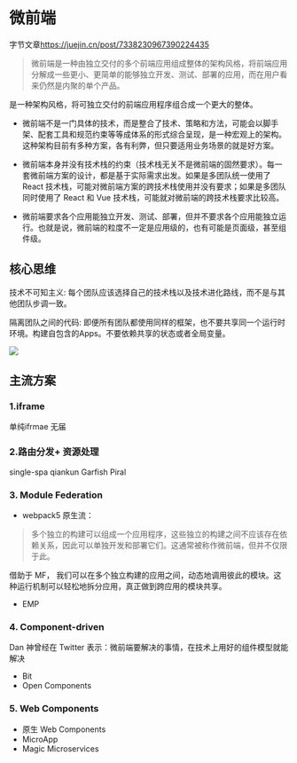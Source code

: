 # 微前端

字节文章<https://juejin.cn/post/7338230967390224435>

> 微前端是一种由独立交付的多个前端应用组成整体的架构风格，将前端应用分解成一些更小、更简单的能够独立开发、测试、部署的应用，而在用户看来仍然是内聚的单个产品。

是一种架构风格，将可独立交付的前端应用程序组合成一个更大的整体。


+ 微前端不是一门具体的技术，而是整合了技术、策略和方法，可能会以脚手架、配套工具和规范约束等等成体系的形式综合呈现，是一种宏观上的架构。这种架构目前有多种方案，各有利弊，但只要适用业务场景的就是好方案。

+ 微前端本身并没有技术栈的约束（技术栈无关不是微前端的固然要求）。每一套微前端方案的设计，都是基于实际需求出发。如果是多团队统一使用了 React 技术栈，可能对微前端方案的跨技术栈使用并没有要求；如果是多团队同时使用了 React 和 Vue 技术栈，可能就对微前端的跨技术栈要求比较高。

+ 微前端要求各个应用能独立开发、测试、部署，但并不要求各个应用能独立运行。也就是说，微前端的粒度不一定是应用级的，也有可能是页面级，甚至组件级。


## 核心思维

技术不可知主义: 每个团队应该选择自己的技术栈以及技术进化路线，而不是与其他团队步调一致。

隔离团队之间的代码: 即便所有团队都使用同样的框架，也不要共享同一个运行时环境。构建自包含的Apps。不要依赖共享的状态或者全局变量。

![](https://pic.imgdb.cn/item/65dc2f2b9f345e8d03cf2c71.jpg)



## 主流方案

### 1.iframe 

单纯ifrmae
无届

### 2.路由分发+ 资源处理

single-spa
qiankun
Garfish
Piral


### 3. Module Federation


+ webpack5 原生流： 
> 多个独立的构建可以组成一个应用程序，这些独立的构建之间不应该存在依赖关系，因此可以单独开发和部署它们。这通常被称作微前端，但并不仅限于此。

借助于 MF， 我们可以在多个独立构建的应用之间，动态地调用彼此的模块。这种运行机制可以轻松地拆分应用，真正做到跨应用的模块共享。


+ EMP

### 4. Component-driven

Dan 神曾经在 Twitter 表示：微前端要解决的事情，在技术上用好的组件模型就能解决

+ Bit
+ Open Components

### 5. Web Components

+ 原生 Web Components
+ MicroApp
+ Magic Microservices